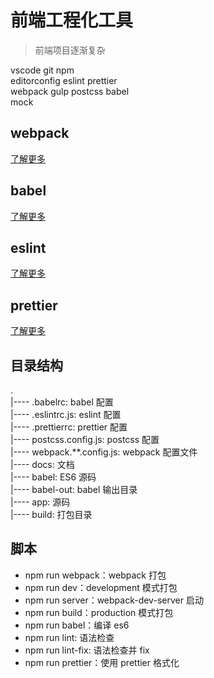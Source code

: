 # 前端工程化工具

> 前端项目逐渐复杂

vscode git npm  
editorconfig eslint prettier  
webpack gulp postcss babel  
mock

## webpack

[了解更多](/docs/webpack.md)

## babel

[了解更多](/docs/babel.md)

## eslint

[了解更多](/docs/eslint.md)

## prettier

[了解更多](/docs/prettier.md)

## 目录结构

.  
|---- .babelrc: babel 配置  
|---- .eslintrc.js: eslint 配置  
|---- .prettierrc: prettier 配置  
|---- postcss.config.js: postcss 配置  
|---- webpack.**.config.js: webpack 配置文件  
|---- docs: 文档  
|---- babel: ES6 源码  
|---- babel-out: babel 输出目录  
|---- app: 源码  
|---- build: 打包目录  

## 脚本

-   npm run webpack：webpack 打包
-   npm run dev：development 模式打包
-   npm run server：webpack-dev-server 启动
-   npm run build：production 模式打包
-   npm run babel：编译 es6
-   npm run lint: 语法检查
-   npm run lint-fix: 语法检查并 fix
-   npm run prettier：使用 prettier 格式化

